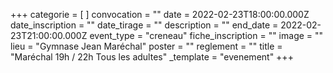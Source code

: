 +++
categorie = [ ]
convocation = ""
date = 2022-02-23T18:00:00.000Z
date_inscription = ""
date_tirage = ""
description = ""
end_date = 2022-02-23T21:00:00.000Z
event_type = "creneau"
fiche_inscription = ""
image = ""
lieu = "Gymnase Jean Maréchal"
poster = ""
reglement = ""
title = "Maréchal 19h / 22h Tous les adultes"
_template = "evenement"
+++


